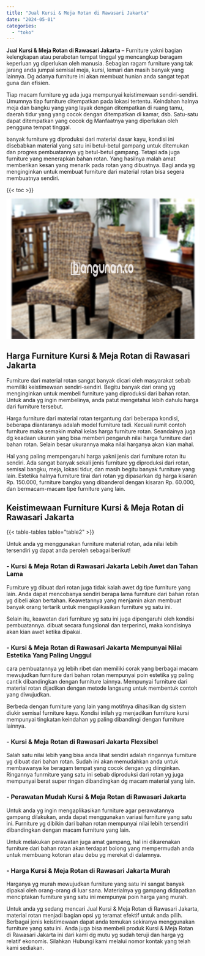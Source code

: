 ```yaml
---
title: "Jual Kursi & Meja Rotan di Rawasari Jakarta"
date: "2024-05-01"
categories: 
  - "toko"
---
```


**Jual Kursi & Meja Rotan di Rawasari Jakarta** – Furniture yakni bagian kelengkapan atau perabotan tempat tinggal yg mencangkup beragam keperluan yg diperlukan oleh manusia. Sebagian ragam furniture yang tak jarang anda jumpai semisal meja, kursi, lemari dan masih banyak yang lainnya. Dg adanya furniture ini akan membuat hunian anda sangat tepat guna dan efisien.

Tiap macam furniture yg ada juga mempunyai keistimewaan sendiri-sendiri. Umumnya tiap furniture ditempatkan pada lokasi tertentu. Keindahan halnya meja dan bangku yang yang layak dengan ditempatkan di ruang tamu, daerah tidur yang yang cocok dengan ditempatkan di kamar, dsb. Satu-satu dapat ditempatkan yang cocok dg Manfaatnya yang diperlukan oleh pengguna tempat tinggal.

banyak furniture yg diproduksi dari material dasar kayu, kondisi ini disebabkan material yang satu ini betul-betul gampang untuk ditemukan dan progres pembuatannya yg betul-betul gampang. Tetapi ada juga furniture yang menerapkan bahan rotan. Yang hasilnya malah amat memberikan kesan yang menarik pada rotan yang dibuatnya. Bagi anda yg menginginkan untuk membuat furniture dari material rotan bisa segera membuatnya sendiri.

{{< toc >}}

![Jual Kursi & Meja Rotan di Rawasari Jakarta](/images/kursi-meja-rotan-murah01.png)

## Harga Furniture Kursi & Meja Rotan di Rawasari Jakarta

Furniture dari material rotan sangat banyak dicari oleh masyarakat sebab memiliki keistimewaan sendiri-sendiri. Begitu banyak dari orang yg menginginkan untuk membeli furniture yang diproduksi dari bahan rotan. Untuk anda yg ingin membelinya, anda patut mengetahui lebih dahulu harga dari furniture tersebut.

Harga furniture dari material rotan tergantung dari beberapa kondisi, beberapa diantaranya adalah model furniture tadi. Kecuali rumit contoh furniture maka semakin mahal kelas harga furniture rotan. Seandainya juga dg keadaan ukuran yang bisa memberi pengaruh nilai harga furniture dari bahan rotan. Selain besar ukurannya maka nilai harganya akan kian mahal.

Hal yang paling mempengaruhi harga yakni jenis dari furniture rotan itu sendiri. Ada sangat banyak sekali jenis furniture yg diproduksi dari rotan, semisal bangku, meja, lokasi tidur, dan masih begitu banyak furniture yang lain. Estetika halnya furniture tirai dari rotan yg dipasarkan dg harga kisaran Rp. 150.000, furniture bangku yang dibanderol dengan kisaran Rp. 60.000, dan bermacam-macam tipe furniture yang lain.

## Keistimewaan Furniture Kursi & Meja Rotan di Rawasari Jakarta

{{< table-tables table="table2" >}}

Untuk anda yg menggunakan furniture material rotan, ada nilai lebih tersendiri yg dapat anda peroleh sebagai berikut!

### \- Kursi & Meja Rotan di Rawasari Jakarta Lebih Awet dan Tahan Lama

Furniture yg dibuat dari rotan juga tidak kalah awet dg tipe furniture yang lain. Anda dapat mencobanya sendiri berapa lama furniture dari bahan rotan yg dibeli akan bertahan. Keawetannya yang menjamin akan membuat banyak orang tertarik untuk mengaplikasikan furniture yg satu ini.

Selain itu, keawetan dari furniture yg satu ini juga dipengaruhi oleh kondisi pembuatannya. dibuat secara fungsional dan terperinci, maka kondisinya akan kian awet ketika dipakai.

### \- Kursi & Meja Rotan di Rawasari Jakarta Mempunyai Nilai Estetika Yang Paling Unggul

cara pembuatannya yg lebih ribet dan memiliki corak yang berbagai macam mewujudkan furniture dari bahan rotan mempunyai poin estetika yg paling cantik dibandingkan dengan furniture lainnya. Mempunyai furniture dari material rotan dijadikan dengan metode langsung untuk membentuk contoh yang diwujudkan.

Berbeda dengan furniture yang lain yang motifnya dihasilkan dg sistem diukir semisal furniture kayu. Kondisi inilah yg menjadikan furniture kursi mempunyai tingkatan keindahan yg paling dibandingi dengan furniture lainnya.

### \- Kursi & Meja Rotan di Rawasari Jakarta Flexsibel

Salah satu nilai lebih yang bisa anda lihat sendiri adalah ringannya furniture yg dibuat dari bahan rotan. Sudah ini akan memudahkan anda untuk membawanya ke beragam tempat yang cocok dengan yg diinginkan. Ringannya funrniture yang satu ini sebab diproduksi dari rotan yg juga mempunyai berat super ringan dibandingkan dg macam material yang lain.

### \- Perawatan Mudah Kursi & Meja Rotan di Rawasari Jakarta

Untuk anda yg ingin mengaplikasikan furniture agar perawatannya gampang dilakukan, anda dapat menggunakan variasi furniture yang satu ini. Furniture yg dibikin dari bahan rotan mempunyai nilai lebih tersendiri dibandingkan dengan macam furniture yang lain.

Untuk melakukan perawatan juga amat gampang, hal ini dikarenakan furniture dari bahan rotan akan terdapat bolong yang mempermudah anda untuk membuang kotoran atau debu yg merekat di dalamnya.

### \- Harga Kursi & Meja Rotan di Rawasari Jakarta Murah

Harganya yg murah mewujudkan furniture yang satu ini sangat banyak dipakai oleh orang-orang di luar sana. Materialnya yg gampang didapatkan menciptakan furniture yang satu ini mempunyai poin harga yang murah.

Untuk anda yg sedang mencari Jual Kursi & Meja Rotan di Rawasari Jakarta, material rotan menjadi bagian opsi yg teramat efektif untuk anda pilih. Berbagai jenis keistimewaan dapat anda temukan sekiranya menggunakan furniture yang satu ini. Anda juga bisa membeli produk Kursi & Meja Rotan di Rawasari Jakarta ini dari kami dg mutu yg sudah teruji dan harga yg relatif ekonomis. Silahkan Hubungi kami melalui nomor kontak yang telah kami sediakan.
